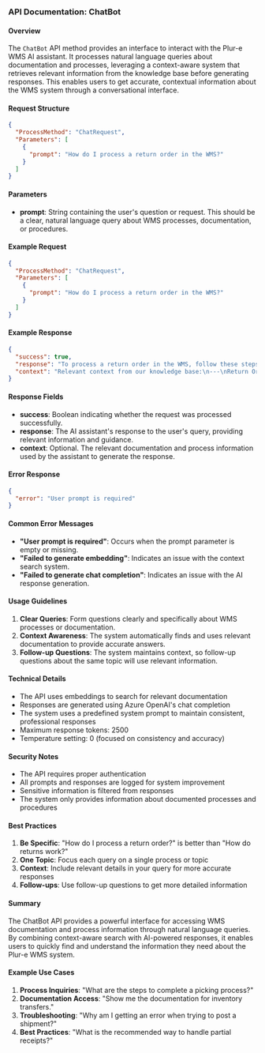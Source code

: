 ### API Documentation: ChatBot

#### Overview
The `ChatBot` API method provides an interface to interact with the Plur-e WMS AI assistant. It processes natural language queries about documentation and processes, leveraging a context-aware system that retrieves relevant information from the knowledge base before generating responses. This enables users to get accurate, contextual information about the WMS system through a conversational interface.

#### Request Structure
```json
{
  "ProcessMethod": "ChatRequest",
  "Parameters": [
    {
      "prompt": "How do I process a return order in the WMS?"
    }
  ]
}
```

#### Parameters
- **prompt**: String containing the user's question or request. This should be a clear, natural language query about WMS processes, documentation, or procedures.

#### Example Request
```json
{
  "ProcessMethod": "ChatRequest",
  "Parameters": [
    {
      "prompt": "How do I process a return order in the WMS?"
    }
  ]
}
```

#### Example Response
```json
{
  "success": true,
  "response": "To process a return order in the WMS, follow these steps:\n1. Navigate to the Return Orders page\n2. Create a new return order\n3. Fill in the required customer information\n4. Add the items being returned\n5. Process the receipt...",
  "context": "Relevant context from our knowledge base:\n---\nReturn Order Processing Guide\nWhen processing return orders in the WMS..."
}
```

#### Response Fields
- **success**: Boolean indicating whether the request was processed successfully.
- **response**: The AI assistant's response to the user's query, providing relevant information and guidance.
- **context**: Optional. The relevant documentation and process information used by the assistant to generate the response.

#### Error Response
```json
{
  "error": "User prompt is required"
}
```

#### Common Error Messages
- **"User prompt is required"**: Occurs when the prompt parameter is empty or missing.
- **"Failed to generate embedding"**: Indicates an issue with the context search system.
- **"Failed to generate chat completion"**: Indicates an issue with the AI response generation.

#### Usage Guidelines
1. **Clear Queries**: Form questions clearly and specifically about WMS processes or documentation.
2. **Context Awareness**: The system automatically finds and uses relevant documentation to provide accurate answers.
3. **Follow-up Questions**: The system maintains context, so follow-up questions about the same topic will use relevant information.

#### Technical Details
- The API uses embeddings to search for relevant documentation
- Responses are generated using Azure OpenAI's chat completion
- The system uses a predefined system prompt to maintain consistent, professional responses
- Maximum response tokens: 2500
- Temperature setting: 0 (focused on consistency and accuracy)

#### Security Notes
- The API requires proper authentication
- All prompts and responses are logged for system improvement
- Sensitive information is filtered from responses
- The system only provides information about documented processes and procedures

#### Best Practices
1. **Be Specific**: "How do I process a return order?" is better than "How do returns work?"
2. **One Topic**: Focus each query on a single process or topic
3. **Context**: Include relevant details in your query for more accurate responses
4. **Follow-ups**: Use follow-up questions to get more detailed information

#### Summary
The ChatBot API provides a powerful interface for accessing WMS documentation and process information through natural language queries. By combining context-aware search with AI-powered responses, it enables users to quickly find and understand the information they need about the Plur-e WMS system.

#### Example Use Cases
1. **Process Inquiries**: "What are the steps to complete a picking process?"
2. **Documentation Access**: "Show me the documentation for inventory transfers."
3. **Troubleshooting**: "Why am I getting an error when trying to post a shipment?"
4. **Best Practices**: "What is the recommended way to handle partial receipts?"